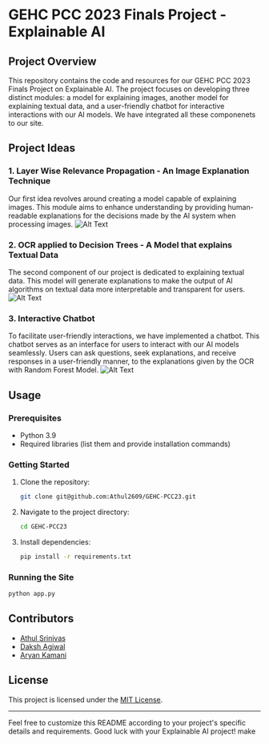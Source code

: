 # GEHC PCC 2023 Finals Project - Explainable AI

## Project Overview
This repository contains the code and resources for our GEHC PCC 2023 Finals Project on Explainable AI. The project focuses on developing three distinct modules: a model for explaining images, another model for explaining textual data, and a user-friendly chatbot for interactive interactions with our AI models. We have integrated all these componenets to our site.

## Project Ideas

### 1. Layer Wise Relevance Propagation - An Image Explanation Technique
Our first idea revolves around creating a model capable of explaining images. This module aims to enhance understanding by providing human-readable explanations for the decisions made by the AI system when processing images.
![Alt Text](https://private-user-images.githubusercontent.com/111687365/272556366-961cb52a-64a5-466a-94eb-918047442d84.png?jwt=eyJhbGciOiJIUzI1NiIsInR5cCI6IkpXVCJ9.eyJpc3MiOiJnaXRodWIuY29tIiwiYXVkIjoicmF3LmdpdGh1YnVzZXJjb250ZW50LmNvbSIsImtleSI6ImtleTEiLCJleHAiOjE2OTY0MTg4NzEsIm5iZiI6MTY5NjQxODU3MSwicGF0aCI6Ii8xMTE2ODczNjUvMjcyNTU2MzY2LTk2MWNiNTJhLTY0YTUtNDY2YS05NGViLTkxODA0NzQ0MmQ4NC5wbmc_WC1BbXotQWxnb3JpdGhtPUFXUzQtSE1BQy1TSEEyNTYmWC1BbXotQ3JlZGVudGlhbD1BS0lBSVdOSllBWDRDU1ZFSDUzQSUyRjIwMjMxMDA0JTJGdXMtZWFzdC0xJTJGczMlMkZhd3M0X3JlcXVlc3QmWC1BbXotRGF0ZT0yMDIzMTAwNFQxMTIyNTFaJlgtQW16LUV4cGlyZXM9MzAwJlgtQW16LVNpZ25hdHVyZT01NTM0OWEzOGIzY2UxNWJmMjRiNmEyODRlMTc2MGYyYjg1NTA4N2ExZGZlYTk1ZTA5YTAwZGE1ZWU4ODNjMWY2JlgtQW16LVNpZ25lZEhlYWRlcnM9aG9zdCZhY3Rvcl9pZD0wJmtleV9pZD0wJnJlcG9faWQ9MCJ9.Fdibf2XH99_sXZ3rEIX0CILzEQAQkwCvQnp4uTCVgA8)

### 2. OCR applied to Decision Trees - A Model that explains Textual Data
The second component of our project is dedicated to explaining textual data. This model will generate explanations to make the output of AI algorithms on textual data more interpretable and transparent for users.
![Alt Text](https://private-user-images.githubusercontent.com/111687365/272557286-3980b16e-3e88-4eb4-8cf6-26eaa4ac0751.png?jwt=eyJhbGciOiJIUzI1NiIsInR5cCI6IkpXVCJ9.eyJpc3MiOiJnaXRodWIuY29tIiwiYXVkIjoicmF3LmdpdGh1YnVzZXJjb250ZW50LmNvbSIsImtleSI6ImtleTEiLCJleHAiOjE2OTY0MTg5NjEsIm5iZiI6MTY5NjQxODY2MSwicGF0aCI6Ii8xMTE2ODczNjUvMjcyNTU3Mjg2LTM5ODBiMTZlLTNlODgtNGViNC04Y2Y2LTI2ZWFhNGFjMDc1MS5wbmc_WC1BbXotQWxnb3JpdGhtPUFXUzQtSE1BQy1TSEEyNTYmWC1BbXotQ3JlZGVudGlhbD1BS0lBSVdOSllBWDRDU1ZFSDUzQSUyRjIwMjMxMDA0JTJGdXMtZWFzdC0xJTJGczMlMkZhd3M0X3JlcXVlc3QmWC1BbXotRGF0ZT0yMDIzMTAwNFQxMTI0MjFaJlgtQW16LUV4cGlyZXM9MzAwJlgtQW16LVNpZ25hdHVyZT00NGRiNTQ4OTEzMWZlMzk1YzBiN2QzMTg0YmZiZGNlYmMwZGI5YTY2MWFjYjIyOWNkMGY1YWIyZDI3ZTU5MjI0JlgtQW16LVNpZ25lZEhlYWRlcnM9aG9zdCZhY3Rvcl9pZD0wJmtleV9pZD0wJnJlcG9faWQ9MCJ9.Q7Hpn6M8xlLv_tl4FkJG9dXvEK5U2NNBg3J4eO9_0YE)

### 3. Interactive Chatbot
To facilitate user-friendly interactions, we have implemented a chatbot. This chatbot serves as an interface for users to interact with our AI models seamlessly. Users can ask questions, seek explanations, and receive responses in a user-friendly manner, to the explanations given by the OCR with Random Forest Model.
![Alt Text](https://private-user-images.githubusercontent.com/111687365/272555638-12164b56-10d1-4391-8489-b95da9da0419.png?jwt=eyJhbGciOiJIUzI1NiIsInR5cCI6IkpXVCJ9.eyJpc3MiOiJnaXRodWIuY29tIiwiYXVkIjoicmF3LmdpdGh1YnVzZXJjb250ZW50LmNvbSIsImtleSI6ImtleTEiLCJleHAiOjE2OTY0MTg0MzgsIm5iZiI6MTY5NjQxODEzOCwicGF0aCI6Ii8xMTE2ODczNjUvMjcyNTU1NjM4LTEyMTY0YjU2LTEwZDEtNDM5MS04NDg5LWI5NWRhOWRhMDQxOS5wbmc_WC1BbXotQWxnb3JpdGhtPUFXUzQtSE1BQy1TSEEyNTYmWC1BbXotQ3JlZGVudGlhbD1BS0lBSVdOSllBWDRDU1ZFSDUzQSUyRjIwMjMxMDA0JTJGdXMtZWFzdC0xJTJGczMlMkZhd3M0X3JlcXVlc3QmWC1BbXotRGF0ZT0yMDIzMTAwNFQxMTE1MzhaJlgtQW16LUV4cGlyZXM9MzAwJlgtQW16LVNpZ25hdHVyZT00OWQ4ZWI5NTY1Nzg2OTliODlhOGUwNTJiN2M2MTA0YmRmZDU4NGJiZDkwNGE0NmMxNTNmNmIyMWZjZTMzMjk1JlgtQW16LVNpZ25lZEhlYWRlcnM9aG9zdCZhY3Rvcl9pZD0wJmtleV9pZD0wJnJlcG9faWQ9MCJ9.NXpiUjkJ31ZvCJyF_nqG_7xJ4qnCJf9QkoDPw8j7SXA)

## Usage

### Prerequisites
- Python 3.9
- Required libraries (list them and provide installation commands)

### Getting Started
1. Clone the repository: 
   ```sh
   git clone git@github.com:Athul2609/GEHC-PCC23.git
   ```
2. Navigate to the project directory:
   ```sh
   cd GEHC-PCC23
   ```
3. Install dependencies:
   ```sh
   pip install -r requirements.txt
   ```

### Running the Site
   ```sh
   python app.py
   ```

## Contributors
- [Athul Srinivas](https://github.com/your-username)
- [Daksh Agiwal](https://github.com/daksh-025)
- [Aryan Kamani](https://github.com/Kamani1318)

## License
This project is licensed under the [MIT License](LICENSE).

---

Feel free to customize this README according to your project's specific details and requirements. Good luck with your Explainable AI project! make 
